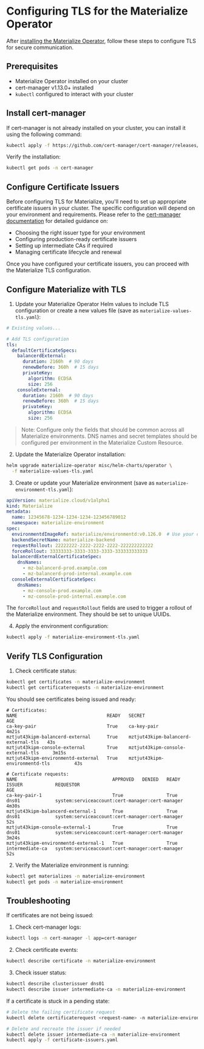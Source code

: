 # Configuring TLS for the Materialize Operator

After [installing the Materialize Operator](./operator-setup.md), follow these steps to configure TLS for secure communication.

## Prerequisites

- Materialize Operator installed on your cluster
- cert-manager v1.13.0+ installed
- `kubectl` configured to interact with your cluster

## Install cert-manager

If cert-manager is not already installed on your cluster, you can install it using the following command:

```bash
kubectl apply -f https://github.com/cert-manager/cert-manager/releases/download/v1.16.0/cert-manager.yaml
```

Verify the installation:

```bash
kubectl get pods -n cert-manager
```

## Configure Certificate Issuers

Before configuring TLS for Materialize, you'll need to set up appropriate certificate issuers in your cluster. The specific configuration will depend on your environment and requirements. Please refer to the [cert-manager documentation](https://cert-manager.io/docs/configuration/) for detailed guidance on:

- Choosing the right issuer type for your environment
- Configuring production-ready certificate issuers
- Setting up intermediate CAs if required
- Managing certificate lifecycle and renewal

Once you have configured your certificate issuers, you can proceed with the Materialize TLS configuration.

## Configure Materialize with TLS

1. Update your Materialize Operator Helm values to include TLS configuration or create a new values file (save as `materialize-values-tls.yaml`):

```yaml
# Existing values...

# Add TLS configuration
tls:
  defaultCertificateSpecs:
    balancerdExternal:
      duration: 2160h  # 90 days
      renewBefore: 360h  # 15 days
      privateKey:
        algorithm: ECDSA
        size: 256
    consoleExternal:
      duration: 2160h  # 90 days
      renewBefore: 360h  # 15 days
      privateKey:
        algorithm: ECDSA
        size: 256
```

> Note: Configure only the fields that should be common across all Materialize environments. DNS names and secret templates should be configured per environment in the Materialize Custom Resource.

2. Update the Materialize Operator installation:

```bash
helm upgrade materialize-operator misc/helm-charts/operator \
  -f materialize-values-tls.yaml
```

3. Create or update your Materialize environment (save as `materialize-environment-tls.yaml`):

```yaml
apiVersion: materialize.cloud/v1alpha1
kind: Materialize
metadata:
  name: 12345678-1234-1234-1234-123456789012
  namespace: materialize-environment
spec:
  environmentdImageRef: materialize/environmentd:v0.126.0  # Use your desired version
  backendSecretName: materialize-backend
  requestRollout: 22222222-2222-2222-2222-222222222222
  forceRollout: 33333333-3333-3333-3333-333333333333
  balancerdExternalCertificateSpec:
    dnsNames:
      - mz-balancerd-prod.example.com
      - mz-balancerd-prod-internal.example.com
  consoleExternalCertificateSpec:
    dnsNames:
      - mz-console-prod.example.com
      - mz-console-prod-internal.example.com
```

The `forceRollout` and `requestRollout` fields are used to trigger a rollout of the Materialize environment. They should be set to unique UUIDs.

4. Apply the environment configuration:

```bash
kubectl apply -f materialize-environment-tls.yaml
```

## Verify TLS Configuration

1. Check certificate status:

```bash
kubectl get certificates -n materialize-environment
kubectl get certificaterequests -n materialize-environment
```

You should see certificates being issued and ready:

```
# Certificates:
NAME                                 READY   SECRET                                AGE
ca-key-pair                          True    ca-key-pair                           4m21s
mztjut43kipm-balancerd-external      True    mztjut43kipm-balancerd-external-tls   43s
mztjut43kipm-console-external        True    mztjut43kipm-console-external-tls     3m15s
mztjut43kipm-environmentd-external   True    mztjut43kipm-environmentd-tls         43s

# Certificate requests:
NAME                                   APPROVED   DENIED   READY   ISSUER            REQUESTOR                                         AGE
ca-key-pair-1                          True                True    dns01             system:serviceaccount:cert-manager:cert-manager   4m30s
mztjut43kipm-balancerd-external-1      True                True    dns01             system:serviceaccount:cert-manager:cert-manager   52s
mztjut43kipm-console-external-1        True                True    dns01             system:serviceaccount:cert-manager:cert-manager   3m24s
mztjut43kipm-environmentd-external-1   True                True    intermediate-ca   system:serviceaccount:cert-manager:cert-manager   52s
```

2. Verify the Materialize environment is running:

```bash
kubectl get materializes -n materialize-environment
kubectl get pods -n materialize-environment
```

## Troubleshooting

If certificates are not being issued:

1. Check cert-manager logs:

```bash
kubectl logs -n cert-manager -l app=cert-manager
```

2. Check certificate events:

```bash
kubectl describe certificate -n materialize-environment
```

3. Check issuer status:

```bash
kubectl describe clusterissuer dns01
kubectl describe issuer intermediate-ca -n materialize-environment
```

If a certificate is stuck in a pending state:

```bash
# Delete the failing certificate request
kubectl delete certificaterequest <request-name> -n materialize-environment

# Delete and recreate the issuer if needed
kubectl delete issuer intermediate-ca -n materialize-environment
kubectl apply -f certificate-issuers.yaml
```
